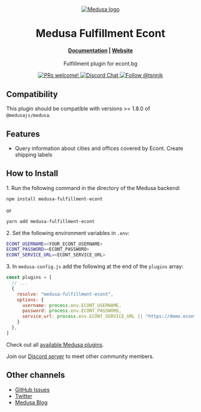 <p align="center">
  <a href="https://www.medusajs.com">
  <picture>
    <source media="(prefers-color-scheme: dark)" srcset="https://user-images.githubusercontent.com/59018053/229103275-b5e482bb-4601-46e6-8142-244f531cebdb.svg">
    <source media="(prefers-color-scheme: light)" srcset="https://user-images.githubusercontent.com/59018053/229103726-e5b529a3-9b3f-4970-8a1f-c6af37f087bf.svg">
    <img alt="Medusa logo" src="https://user-images.githubusercontent.com/59018053/229103726-e5b529a3-9b3f-4970-8a1f-c6af37f087bf.svg">
    </picture>
  </a>
</p>
<h1 align="center">
  Medusa Fulfillment Econt
</h1>

<h4 align="center">
  <a href="https://docs.medusajs.com">Documentation</a> |
  <a href="https://www.medusajs.com">Website</a>
</h4>

<p align="center">
  Fulfillment plugin for econt.bg
</p>
<p align="center">
  <a href="https://github.com/medusajs/medusa/blob/master/CONTRIBUTING.md">
    <img src="https://img.shields.io/badge/PRs-welcome-brightgreen.svg?style=flat" alt="PRs welcome!" />
  </a>
  <a href="https://discord.gg/xpCwq3Kfn8">
    <img src="https://img.shields.io/badge/chat-on%20discord-7289DA.svg" alt="Discord Chat" />
  </a>
  <a href="https://twitter.com/intent/follow?screen_name=tsnnik">
    <img src="https://img.shields.io/twitter/follow/medusajs.svg?label=Follow%20@tsnnik" alt="Follow @tsnnik" />
  </a>
</p>

## Compatibility

This plugin should be compatible with versions >= 1.8.0 of `@medusajs/medusa`. 

## Features

- Query information about cities and offices covered by Econt. Create shipping labels

## How to Install

1\. Run the following command in the directory of the Medusa backend:

```bash
npm install medusa-fulfillment-econt
```

or

```bash
yarn add medusa-fulfillment-econt
```

2\. Set the following environment variables in `.env`:

```bash
ECONT_USERNAME=<YOUR_ECONT_USERNAME>
ECONT_PASSWORD=<ECONT_PASSWORD>
ECONT_SERVICE_URL=<ECONT_SERVICE_URL>
```

3\. In `medusa-config.js` add the following at the end of the `plugins` array:

```js
const plugins = [
  // ...
  {
    resolve: "medusa-fulfillment-econt",
    options: {
      username: process.env.ECONT_USERNAME,
      password: process.env.ECONT_PASSWORD,
      service_url: process.env.ECONT_SERVICE_URL || "https://demo.econt.com/ee/services",
    }
  },
]
```

Check out all [available Medusa plugins](https://medusajs.com/plugins/).


Join our [Discord server](https://discord.com/invite/medusajs) to meet other community members.

## Other channels

- [GitHub Issues](https://github.com/tsvetann/medusa-fulfillment-econt/issues)
- [Twitter](https://twitter.com/tsnnik)
- [Medusa Blog](https://medusajs.com/blog/)
